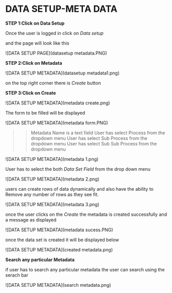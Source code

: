 # DATA SETUP-META DATA

**STEP 1:Click on Data Setup**

Once the user is logged in click on *Data setup* 

and the page will look like this

![DATA SETUP PAGE](datasetup metadata.PNG)

**STEP 2:Click on Metadata**

![DATA SETUP METADATA](datasetup metadata1.png)

on the top right corner there is *Create* button

**STEP 3:Click on Create**

![DATA SETUP METADATA](metadata create.png)

The form to be filled will be displayed 

![DATA SETUP METADATA](metadata form.PNG)

>> Metadata Name is a text field
>> User has select Process from the dropdown menu
>> User has select Sub Process from the dropdown menu
>> User has select Sub Sub Process from the dropdown menu

![DATA SETUP METADATA](metadata 1.png)
 
User has to select the both *Data Set Field* from the drop down menu 

![DATA SETUP METADATA](metadata 2.png)

users can create rows of data dynamically and also have the ability to Remove any number of rows as they see fit.

![DATA SETUP METADATA](metadata 3.png)

once the user clicks on the *Create* the metadata is created successfully and a message as displayed 

![DATA SETUP METADATA](metadata sucess.PNG)

once the data set is created it will be displayed below 

![DATA SETUP METADATA](created metadata.png)

**Search any particular Metadata**

if user has to search any particular metadata the user can search using  the serach bar 

![DATA SETUP METADATA](search metadata.png)